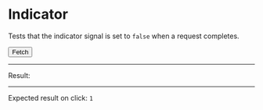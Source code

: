 # Indicator

Tests that the indicator signal is set to `false` when a request completes.

<div>
  <div id="content" data-signals-result="0"></div>
  <button id="clickable" data-on-click="@get('/tests/indicator_element_removed/data')" data-indicator-fetching class="btn">Fetch</button>
  <hr />
  Result:
  <code id="result" data-text="$result && !$fetching ? 1 : 0"></code>
  <hr />
  Expected result on click: <code>1</code>
</div>
